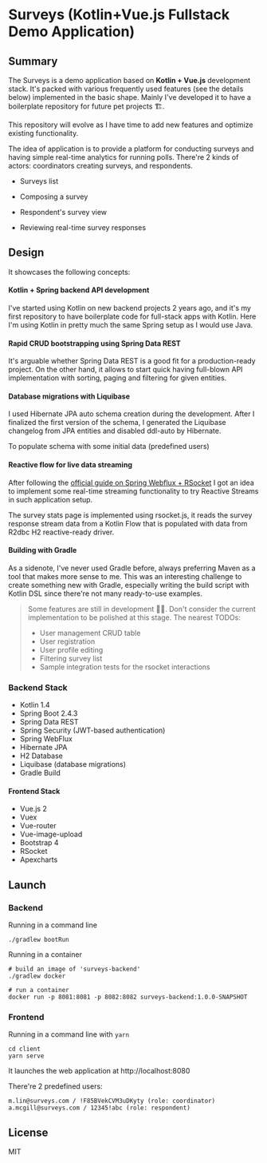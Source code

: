 # Surveys (Kotlin+Vue.js Fullstack Demo Application) 

## Summary

The Surveys is a demo application based on **Kotlin + Vue.js** development stack. It's packed with various frequently used features (see the details below) implemented in the basic shape. Mainly I've developed it to have a boilerplate repository for future pet projects 🏗. 

This repository will evolve as I have time to add new features and optimize existing functionality.

The idea of application is to provide a platform for conducting surveys and having simple real-time analytics for running polls. There're 2 kinds of actors: coordinators creating surveys, and respondents.

- Surveys list

- Composing a survey

- Respondent's survey view

- Reviewing real-time survey responses

## Design

It showcases the following concepts:

#### Kotlin + Spring backend API development

I've started using Kotlin on new backend projects 2 years ago, and it's my first repository to have boilerplate code for full-stack apps with Kotlin. Here I'm using Kotlin in pretty much the same Spring setup as I would use Java.      

#### Rapid CRUD bootstrapping using Spring Data REST

It's arguable whether Spring Data REST is a good fit for a production-ready project. On the other hand, it allows to start quick having full-blown API implementation with sorting, paging and filtering for given entities.

#### Database migrations with Liquibase

I used Hibernate JPA auto schema creation during the development. After I finalized the first version of the schema, I generated the Liquibase changelog from JPA entities and disabled ddl-auto by Hibernate.

To populate schema with some initial data (predefined users)

#### Reactive flow for live data streaming

After following the [official guide on Spring Webflux + RSocket](https://spring.io/guides/tutorials/spring-webflux-kotlin-rsocket/) I got an idea to implement some real-time streaming functionality to try Reactive Streams in such application setup. 

The survey stats page is implemented using rsocket.js, it reads the survey response stream data from a Kotlin Flow that is populated with data from R2dbc H2 reactive-ready driver. 

#### Building with Gradle

As a sidenote, I've never used Gradle before, always preferring Maven as a tool that makes more sense to me. This was an interesting challenge to create something new with Gradle, especially writing the build script with Kotlin DSL since there're not many ready-to-use examples.

> Some features are still in development 👷‍♂️. Don't consider the current implementation to be polished at this stage. The nearest TODOs:
> - User management CRUD table
> - User registration 
> - User profile editing
> - Filtering survey list
> - Sample integration tests for the rsocket interactions

### Backend Stack

- Kotlin 1.4
- Spring Boot 2.4.3
- Spring Data REST
- Spring Security (JWT-based authentication)
- Spring WebFlux
- Hibernate JPA
- H2 Database
- Liquibase (database migrations)
- Gradle Build 

#### Frontend Stack

- Vue.js 2
- Vuex  
- Vue-router
- Vue-image-upload
- Bootstrap 4
- RSocket
- Apexcharts

## Launch

### Backend

Running in a command line
```shell
./gradlew bootRun
```

Running in a container
```shell
# build an image of 'surveys-backend'
./gradlew docker

# run a container
docker run -p 8081:8081 -p 8082:8082 surveys-backend:1.0.0-SNAPSHOT
```

### Frontend 

Running in a command line with `yarn` 
```shell
cd client
yarn serve
```

It launches the web application at http://localhost:8080

There're 2 predefined users:
```
m.lin@surveys.com / !F85BVekCVM3uDKyty (role: coordinator)
a.mcgill@surveys.com / 12345!abc (role: respondent)
```

## License

MIT